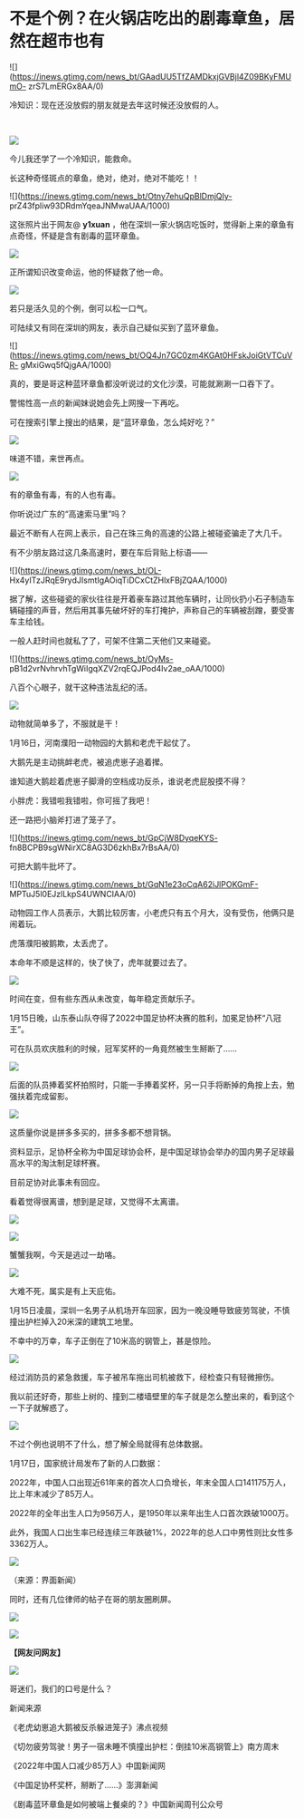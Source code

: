 # 不是个例？在火锅店吃出的剧毒章鱼，居然在超市也有

![](https://inews.gtimg.com/news_bt/GAadUU5TfZAMDkxjGVBjl4Z09BKyFMUmO-
zrS7LmERGx8AA/0)

冷知识：现在还没放假的朋友就是去年这时候还没放假的人。

​

![](https://inews.gtimg.com/news_bt/OhA8UZhvDWBAXpBBdkKz6B6sIS9OahWLOX0w9iZPj5z-IAA/1000)

今儿我还学了一个冷知识，能救命。

长这种奇怪斑点的章鱼，绝对，绝对，绝对不能吃！！

![](https://inews.gtimg.com/news_bt/Otny7ehuQpBlDmjQIy-
prZ43fpliw93DRdmYqeaJNMwaUAA/1000)

这张照片出于网友@ **y1xuan** ，他在深圳一家火锅店吃饭时，觉得新上来的章鱼有点奇怪，怀疑是含有剧毒的蓝环章鱼。

![](https://inews.gtimg.com/news_bt/OT5Lu8Ic7GWhoi3hfL6WwHaq5jZtnYVrFQgnC6ZwxZCrwAA/1000)

正所谓知识改变命运，他的怀疑救了他一命。

![](https://inews.gtimg.com/news_bt/OTrUZoVwAGg1oA5C7Ib1bL_rnkvaHZZGr3Il1aEXg36SIAA/1000)

若只是活久见的个例，倒可以松一口气。

可陆续又有同在深圳的网友，表示自己疑似买到了蓝环章鱼。

![](https://inews.gtimg.com/news_bt/OQ4Jn7GC0zm4KGAt0HFskJoiGtVTCuVR-
gMxiGwq5fQjgAA/1000)

真的，要是哥这种蓝环章鱼都没听说过的文化沙漠，可能就涮涮一口吞下了。

警惕性高一点的新闻妹说她会先上网搜一下再吃。

可在搜索引擎上搜出的结果，是“蓝环章鱼，怎么炖好吃？”

![](https://inews.gtimg.com/news_bt/OUATSqoIl7JsY4ztHRv2DA7NaMQUcckzy0vM6-ffmu5g8AA/1000)

味道不错，来世再点。

![](https://inews.gtimg.com/news_bt/O_t7SyLG5ikN1dTU3fA05tNTqiGzzG2oC7penQcX0DO5kAA/1000)

有的章鱼有毒，有的人也有毒。

你听说过广东的“高速索马里”吗？

最近不断有人在网上表示，自己在珠三角的高速的公路上被碰瓷骗走了大几千。

有不少朋友路过这几条高速时，要在车后背贴上标语——

![](https://inews.gtimg.com/news_bt/OL-
Hx4yITzJRqE9rydJIsmtIgAOiqTiDCxCtZHlxFBjZQAA/1000)

据了解，这些碰瓷的家伙往往是开着豪车路过其他车辆时，让同伙扔小石子制造车辆碰撞的声音，然后用其事先破坏好的车打掩护，声称自己的车辆被刮蹭，要受害车主给钱。

一般人赶时间也就私了了，可架不住第二天他们又来碰瓷。

![](https://inews.gtimg.com/news_bt/OyMs-
pB1d2vrNvhrvhTgWiIgqXZV2rqEQJPod4Iv2ae_oAA/1000)

八百个心眼子，就干这种违法乱纪的活。

![](https://inews.gtimg.com/news_bt/O3As85brGxLQTZVvByVREtfpupj8gGV5ELZLMFEZkGZCgAA/1000)

动物就简单多了，不服就是干！

1月16日，河南濮阳一动物园的大鹅和老虎干起仗了。

大鹅先是主动挑衅老虎，被追虎崽子追着撵。

谁知道大鹅趁着虎崽子脚滑的空档成功反杀，谁说老虎屁股摸不得？

小胖虎：我错啦我错啦，你可摇了我吧！

还一路把小脑斧打进了笼子了。

![](https://inews.gtimg.com/news_bt/GpCjW8DyqeKYS-
fn8BCPB9sgWNirXC8AG3D6zkhBx7rBsAA/0)

可把大鹅牛批坏了。

![](https://inews.gtimg.com/news_bt/GqN1e23oCqA62iJlPOKGmF-
MPTuJ5l0EJzlLkpS4UWNCIAA/0)

动物园工作人员表示，大鹅比较厉害，小老虎只有五个月大，没有受伤，他俩只是闹着玩。

虎落濮阳被鹅欺，太丢虎了。

本命年不顺是这样的，快了快了，虎年就要过去了。

![](https://inews.gtimg.com/news_bt/Oaz62UqpfSDaswzeHB5Wt_A8aIM0uA3UGE1jceSG3IjOQAA/1000)

时间在变，但有些东西从未改变，每年稳定贡献乐子。

1月15日晚，山东泰山队夺得了2022中国足协杯决赛的胜利，加冕足协杯“八冠王”。

可在队员欢庆胜利的时候，冠军奖杯的一角竟然被生生掰断了……

![](https://inews.gtimg.com/news_bt/GVI6JX3lHp0MxARbISxreZZmOBLV5re7bU8S8CfN0UpdIAA/0)

后面的队员捧着奖杯拍照时，只能一手捧着奖杯，另一只手将断掉的角按上去，勉强扶着完成留影。

![](https://inews.gtimg.com/news_bt/GxCt467HzsyKzL0mNiBJrccBuaPrCdjBUdaXGS8wCqENYAA/0)

这质量你说是拼多多买的，拼多多都不想背锅。

资料显示，足协杯全称为中国足球协会杯，是中国足球协会举办的国内男子足球最高水平的淘汰制足球杯赛。

目前足协对此事未有回应。

看着觉得很离谱，想到是足球，又觉得不太离谱。

![](https://inews.gtimg.com/news_bt/OWAp5W0VE8OJHTc1IL1KvDUdXgCweJmpxTM5j-vWz4rCUAA/1000)

![](https://inews.gtimg.com/news_bt/OipC3P1J0WvpgneHaHryDeSPSpGQ9fuO5P01V5wxQWkCMAA/1000)

蟹蟹我啊，今天是逃过一劫咯。

![](https://inews.gtimg.com/news_bt/Gox-H4OPZzGa7YHbS0R3gt07imflAdC8UJ-8Gxu15iXtQAA/0)

大难不死，属实是有上天庇佑。

1月15日凌晨，深圳一名男子从机场开车回家，因为一晚没睡导致疲劳驾驶，不慎撞出护栏掉入20米深的建筑工地里。

不幸中的万幸，车子正倒在了10米高的钢管上，甚是惊险。

![](https://inews.gtimg.com/news_bt/OSK54NPu45ZhtlHVtY7g1kHX3vBmx1ppD12BL_Vq_64vMAA/1000)

经过消防员的紧急救援，车子被吊车拖出司机被救下，经检查只有轻微擦伤。

我以前还好奇，那些上树的、撞到二楼墙壁里的车子就是怎么整出来的，看到这个一下子就解惑了。

![](https://inews.gtimg.com/news_bt/OCUKjhAAbSCKXGXQvAu954oAm9F5n5s5hFNnxnET8QOXEAA/1000)

不过个例也说明不了什么，想了解全局就得有总体数据。

1月17日，国家统计局发布了新的人口数据：

2022年，中国人口出现近61年来的首次人口负增长，年末全国人口141175万人，比上年末减少了85万人。

2022年的全年出生人口为956万人，是1950年以来年出生人口首次跌破1000万。

此外，我国人口出生率已经连续三年跌破1%，2022年的总人口中男性则比女性多3362万人。

![](https://inews.gtimg.com/news_bt/O1s0mvua6WLrLUnJkCCXcOVE9ZWMVB5aLquqMDbbYBsrUAA/1000)

（来源：界面新闻）

同时，还有几位律师的帖子在哥的朋友圈刷屏。

![](https://inews.gtimg.com/news_bt/OzC4PphqZiOSaOEjv_37lwdzIi5cWlgAItTEvvsbuF7RwAA/1000)

![](https://inews.gtimg.com/news_bt/OGApEGrFsLo1J9ljQcnQ1BxS3mmmxX3jBo7c6qX6LW7ycAA/1000)

**【网友问网友】**

![](https://inews.gtimg.com/news_bt/O3-NNZr_vanktcPjVmbcA5SyvFw8xljgZ1nzgDuHZl77UAA/1000)

哥迷们，我们的口号是什么？

新闻来源

《老虎幼崽追大鹅被反杀躲进笼子》沸点视频

《切勿疲劳驾驶！男子一宿未睡不慎撞出护栏：倒挂10米高钢管上》南方周末

《2022年中国人口减少85万人》中国新闻网

《中国足协杯奖杯，掰断了……》澎湃新闻

《剧毒蓝环章鱼是如何被端上餐桌的？》中国新闻周刊公众号

